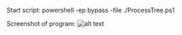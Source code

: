 Start script:
powershell -ep bypass -file ./ProcessTree.ps1


Screenshot of program:
![alt text](https://github.com/[username]/[reponame]/screenshot.PNG?raw=true)